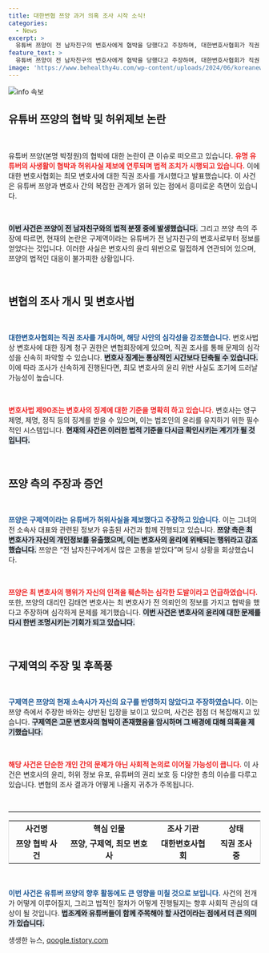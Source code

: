 ```yaml
---
title: 대한변협 쯔양 과거 의혹 조사 시작 소식!
categories:
  - News
excerpt: >
  유튜버 쯔양이 전 남자친구의 변호사에게 협박을 당했다고 주장하며, 대한변호사협회가 직권 조사를 개시했다. 변호사 윤리 위반 의혹 속, 전 소속사 관련 정보 유출과 허위 사실 제보가 주요 쟁점으로 떠올랐다. 클릭하여 이 복잡한 이야기를 자세히 알아보세요!
feature_text: >
  유튜버 쯔양이 전 남자친구의 변호사에게 협박을 당했다고 주장하며, 대한변호사협회가 직권 조사를 개시했다. 변호사 윤리 위반 의혹 속, 전 소속사 관련 정보 유출과 허위 사실 제보가 주요 쟁점으로 떠올랐다. 클릭하여 이 복잡한 이야기를 자세히 알아보세요!
image: 'https://www.behealthy4u.com/wp-content/uploads/2024/06/koreanews.jpg'
---
```


<p><img src="https://www.behealthy4u.com/wp-content/uploads/2024/06/koreanews.jpg" alt="info 속보" /></p>

<h2 data-ke-size="size26">유튜버 쯔양의 협박 및 허위제보 논란</h2>

<p data-ke-size="size16">&nbsp;</p>

<p>유튜버 쯔양(본명 박정원)의 협박에 대한 논란이 큰 이슈로 떠오르고 있습니다. <b><span style="color: #ee2323;">유명 유튜버의 사생활이 협박과 허위사실 제보에 연루되며 법적 조치가 시행되고 있습니다.</span></b> 이에 대한 변호사협회는 최모 변호사에 대한 직권 조사를 개시했다고 발표했습니다. 이 사건은 유튜버 쯔양과 변호사 간의 복잡한 관계가 얽혀 있는 점에서 흥미로운 측면이 있습니다.</p>

<p data-ke-size="size16">&nbsp;</p>

<p><b><span style="background-color: #21538527;">이번 사건은 쯔양이 전 남자친구와의 법적 분쟁 중에 발생했습니다.</span></b> 그리고 쯔양 측의 주장에 따르면, 현재의 논란은 구제역이라는 유튜버가 전 남자친구의 변호사로부터 정보를 얻었다는 것입니다. 이러한 사실은 변호사의 윤리 위반으로 밀접하게 연관되어 있으며, 쯔양의 법적인 대응이 불가피한 상황입니다.</p>

<p data-ke-size="size16">&nbsp;</p>

<h2 data-ke-size="size26">변협의 조사 개시 및 변호사법</h2>

<p data-ke-size="size16">&nbsp;</p>

<p><b><span style="color: #1a5490;">대한변호사협회는 직권 조사를 개시하며, 해당 사안의 심각성을 강조했습니다.</span></b> 변호사법상 변호사에 대한 징계 청구 권한은 변협회장에게 있으며, 직권 조사를 통해 문제의 심각성을 신속히 파악할 수 있습니다. <b><span style="background-color: #21538527;">변호사 징계는 통상적인 시간보다 단축될 수 있습니다.</span></b> 이에 따라 조사가 신속하게 진행된다면, 최모 변호사의 윤리 위반 사실도 조기에 드러날 가능성이 높습니다.</p>

<p data-ke-size="size16">&nbsp;</p>

<p><b><span style="color: #ee2323;">변호사법 제90조는 변호사의 징계에 대한 기준을 명확히 하고 있습니다.</span></b> 변호사는 영구제명, 제명, 정직 등의 징계를 받을 수 있으며, 이는 법조인의 윤리를 유지하기 위한 필수적인 시스템입니다. <b><span style="background-color: #21538527;">현재의 사건은 이러한 법적 기준을 다시금 확인시키는 계기가 될 것입니다.</span></b></p>

<p data-ke-size="size16">&nbsp;</p>

<h2 data-ke-size="size26">쯔양 측의 주장과 증언</h2>

<p data-ke-size="size16">&nbsp;</p>

<p><b><span style="color: #1a5490;">쯔양은 구제역이라는 유튜버가 허위사실을 제보했다고 주장하고 있습니다.</span></b> 이는 그녀의 전 소속사 대표와 관련된 정보가 유출된 사건과 함께 진행되고 있습니다. <b><span style="background-color: #21538527;">쯔양 측은 최 변호사가 자신의 개인정보를 유출했으며, 이는 변호사의 윤리에 위배되는 행위라고 강조했습니다.</span></b> 쯔양은 “전 남자친구에게서 많은 고통을 받았다”며 당시 상황을 회상했습니다.</p>

<p data-ke-size="size16">&nbsp;</p>

<p><b><span style="color: #ee2323;">쯔양은 최 변호사의 행위가 자신의 인격을 훼손하는 심각한 도발이라고 언급하였습니다.</span></b> 또한, 쯔양의 대리인 김태연 변호사는 최 변호사가 전 의뢰인의 정보를 가지고 협박을 했다고 주장하며 심각하게 문제를 제기했습니다. <b><span style="background-color: #21538527;">이번 사건은 변호사의 윤리에 대한 문제를 다시 한번 조명시키는 기회가 되고 있습니다.</span></b></p>

<p data-ke-size="size16">&nbsp;</p>

<h2 data-ke-size="size26">구제역의 주장 및 후폭풍</h2>

<p data-ke-size="size16">&nbsp;</p>

<p><b><span style="color: #1a5490;">구제역은 쯔양의 현재 소속사가 자신의 요구를 반영하지 않았다고 주장하였습니다.</span></b> 이는 쯔양 측에서 주장한 바와는 상반된 입장을 보이고 있으며, 사건은 점점 더 복잡해지고 있습니다. <b><span style="background-color: #21538527;">구제역은 고문 변호사의 협박이 존재했음을 암시하며 그 배경에 대해 의혹을 제기했습니다.</span></b></p>

<p data-ke-size="size16">&nbsp;</p>

<p><b><span style="color: #ee2323;">해당 사건은 단순한 개인 간의 문제가 아닌 사회적 논의로 이어질 가능성이 큽니다.</span></b> 이 사건은 변호사의 윤리, 허위 정보 유포, 유튜버의 권리 보호 등 다양한 층의 이슈를 다루고 있습니다. 변협의 조사 결과가 어떻게 나올지 귀추가 주목됩니다.</p>

<p data-ke-size="size16">&nbsp;</p>

<hr>

<table style="width: 100%; border-collapse: collapse; border: 1px solid #ddd;">
<tr>
<td style="text-align: center; height: 17px;"><b>사건명</b></td>
<td style="text-align: center; height: 17px;"><b>핵심 인물</b></td>
<td style="text-align: center; height: 17px;"><b>조사 기관</b></td>
<td style="text-align: center; height: 17px;"><b>상태</b></td>
</tr>
<tr>
<td style="text-align: center; height: 17px;"><b>쯔양 협박 사건</b></td>
<td style="text-align: center; height: 17px;"><b>쯔양, 구제역, 최모 변호사</b></td>
<td style="text-align: center; height: 17px;"><b>대한변호사협회</b></td>
<td style="text-align: center; height: 17px;"><b>직권 조사 중</b></td>
</tr>
</table>

<p data-ke-size="size16">&nbsp;</p>

<p><b><span style="color: #1a5490;">이번 사건은 유튜버 쯔양의 향후 활동에도 큰 영향을 미칠 것으로 보입니다.</span></b> 사건의 전개가 어떻게 이루어질지, 그리고 법적인 절차가 어떻게 진행될지는 향후 사회적 관심의 대상이 될 것입니다. <b><span style="background-color: #21538527;">법조계와 유튜버들이 함께 주목해야 할 사건이라는 점에서 더 큰 의미가 있습니다.</span></b></p>
생생한 뉴스, <a href="https://qoogle.tistory.com" rel="dofollow">qoogle.tistory.com</a>


